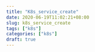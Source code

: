 ```yaml
---
title: "K8s_service_create"
date: 2020-06-19T11:02:21+08:00
slug: k8s_service_create
tags: ["k8s"]
categories: ["k8s"]
draft: true
---
```


